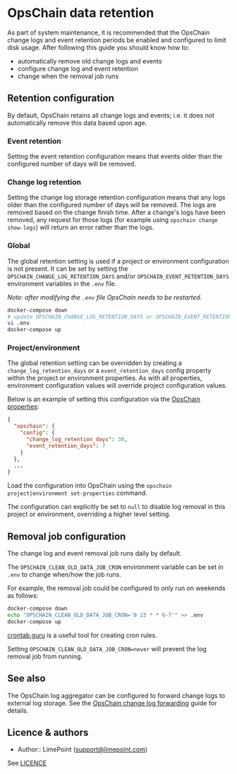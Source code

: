 # OpsChain data retention

As part of system maintenance, it is recommended that the OpsChain change logs and event retention periods be enabled and configured to limit disk usage. After following this guide you should know how to:

- automatically remove old change logs and events
- configure change log and event retention
- change when the removal job runs

## Retention configuration

By default, OpsChain retains all change logs and events; i.e. it does not automatically remove this data based upon age.

### Event retention

Setting the event retention configuration means that events older than the configured number of days will be removed.

### Change log retention

Setting the change log storage retention configuration means that any logs older than the configured number of days will be removed. The logs are removed based on the change finish time. After a change's logs have been removed, any request for those logs (for example using `opschain change show-logs`) will return an error rather than the logs.

### Global

The global retention setting is used if a project or environment configuration is not present. It can be set by setting the `OPSCHAIN_CHANGE_LOG_RETENTION_DAYS` and/or `OPSCHAIN_EVENT_RETENTION_DAYS` environment variables in the `.env` file.

_Note: after modifying the `.env` file OpsChain needs to be restarted._

```bash
docker-compose down
# update OPSCHAIN_CHANGE_LOG_RETENTION_DAYS or OPSCHAIN_EVENT_RETENTION_DAYS to the desired value, add the key if it is not present
vi .env
docker-compose up
```

### Project/environment

The global retention setting can be overridden by creating a `change_log_retention_days` or a `event_retention_days` config property within the project or environment properties. As with all properties, environment configuration values will override project configuration values.

Below is an example of setting this configuration via the [OpsChain properties](../../reference/concepts/properties.md):

```json
{
  "opschain": {
    "config": {
      "change_log_retention_days": 30,
      "event_retention_days": 7
    }
  },
  ...
}
```

Load the configuration into OpsChain using the `opschain project|environment set-properties` command.

The configuration can explicitly be set to `null` to disable log removal in this project or environment, overriding a higher level setting.

## Removal job configuration

The change log and event removal job runs daily by default.

The `OPSCHAIN_CLEAN_OLD_DATA_JOB_CRON` environment variable can be set in `.env` to change when/how the job runs.

For example, the removal job could be configured to only run on weekends as follows:

```bash
docker-compose down
echo "OPSCHAIN_CLEAN_OLD_DATA_JOB_CRON='0 23 * * 6-7'" >> .env
docker-compose up
```

[crontab.guru](https://crontab.guru/) is a useful tool for creating cron rules.

Setting `OPSCHAIN_CLEAN_OLD_DATA_JOB_CRON=never` will prevent the log removal job from running.

## See also

The OpsChain log aggregator can be configured to forward change logs to external log storage. See the [OpsChain change log forwarding](../log_forwarding.md) guide for details.

## Licence & authors

- Author:: LimePoint (support@limepoint.com)

See [LICENCE](../../../LICENCE)
